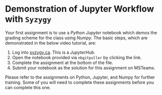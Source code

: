# Demonstration of Jupyter Workflow with `Syzygy`

Your first assignment is to use a *Python* *Jupyter* notebook which demos the grading scheme for the class using *Numpy*. The basic steps, which are demonstrated in the below video tutorial, are:

1. Log into [syzygy.ca](https://mcmaster.syzygy.ca/). This is a *JupyterHub*.
2. Open the notebook provided via `nbgitpuller` by clicking the link.
3. Complete the assignment at the bottom of the file.
4. Submit your notebook as the solution for this assignment on MSTeams. 

Please refer to the assignments on Python, Jupyter, and Numpy for further training. Some of you will need to complete these assignments before you can complete this one. 